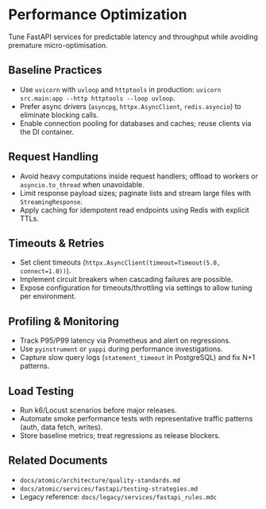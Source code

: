 # Performance Optimization

Tune FastAPI services for predictable latency and throughput while avoiding premature micro-optimisation.

## Baseline Practices

- Use `uvicorn` with `uvloop` and `httptools` in production: `uvicorn src.main:app --http httptools --loop uvloop`.
- Prefer async drivers (`asyncpg`, `httpx.AsyncClient`, `redis.asyncio`) to eliminate blocking calls.
- Enable connection pooling for databases and caches; reuse clients via the DI container.

## Request Handling

- Avoid heavy computations inside request handlers; offload to workers or `asyncio.to_thread` when unavoidable.
- Limit response payload sizes; paginate lists and stream large files with `StreamingResponse`.
- Apply caching for idempotent read endpoints using Redis with explicit TTLs.

## Timeouts & Retries

- Set client timeouts (`httpx.AsyncClient(timeout=Timeout(5.0, connect=1.0))`).
- Implement circuit breakers when cascading failures are possible.
- Expose configuration for timeouts/throttling via settings to allow tuning per environment.

## Profiling & Monitoring

- Track P95/P99 latency via Prometheus and alert on regressions.
- Use `pyinstrument` or `yappi` during performance investigations.
- Capture slow query logs (`statement_timeout` in PostgreSQL) and fix N+1 patterns.

## Load Testing

- Run k6/Locust scenarios before major releases.
- Automate smoke performance tests with representative traffic patterns (auth, data fetch, writes).
- Store baseline metrics; treat regressions as release blockers.

## Related Documents

- `docs/atomic/architecture/quality-standards.md`
- `docs/atomic/services/fastapi/testing-strategies.md`
- Legacy reference: `docs/legacy/services/fastapi_rules.mdc`
